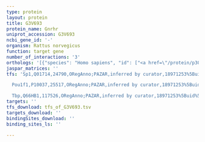 ```yaml
---
type: protein
layout: protein
title: G3V693
protein_name: Gnrhr
uniprot_accession: G3V693
ncbi_gene_id: '-'
organism: Rattus norvegicus
function: target gene
number_of_interactions: '3'
orthologs: '[{"species": "Homo sapiens", "id": ["<a href=\"/protein/p30968\">P30968</a>"]}, {"species": "Mus musculus", "id": ["<a href=\"/protein/q01776\">Q01776</a>"]}, {"species": "Caenorhabditis elegans", "id": ["O44731"]}]'
jaspar_matrices: ''
tfs: 'Sp1,Q01714,24790,ORegAnno;PAZAR,inferred by curator,18971253%5Buid%5D+OR+26578589%5Buid%5D,No

  Pou1f1,P10037,25517,ORegAnno;PAZAR,inferred by curator,18971253%5Buid%5D+OR+26578589%5Buid%5D,No

  Tbp,Q66HB1,117526,ORegAnno;PAZAR,inferred by curator,18971253%5Buid%5D+OR+26578589%5Buid%5D,No'
targets: ''
tfs_download: tfs_of_G3V693.tsv
targets_download: ''
bindingSites_download: ''
binding_sites_ls: ''

---
```

